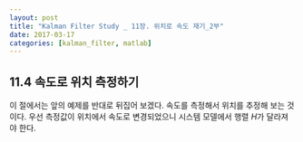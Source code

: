 ```yaml
---
layout: post
title: "Kalman Filter Study _ 11장. 위치로 속도 재기_2부"
date: 2017-03-17
categories: [kalman_filter, matlab]
---
```


## 11.4 속도로 위치 측정하기

이 절에서는 앞의 예제를 반대로 뒤집어 보겠다. 속도를 측정해서 위치를 추정해 보는 것이다.
우선 측정값이 위치에서 속도로 변경되었으니 시스템 모델에서 행렬 $H$가 달라져야 한다.  

$$
$$
